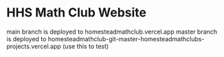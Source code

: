 # HHS Math Club Website

main branch is deployed to homesteadmathclub.vercel.app
master branch is deployed to homesteadmathclub-git-master-homesteadmathclubs-projects.vercel.app (use this to test)
